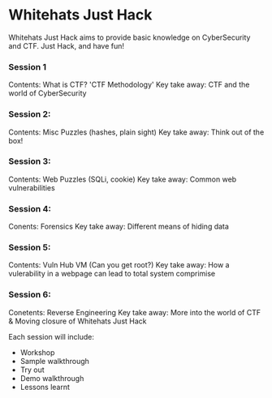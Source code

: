 # Whitehats Just Hack
Whitehats Just Hack aims to provide basic knowledge on CyberSecurity and CTF.
Just Hack, and have fun!


### Session 1
Contents: What is CTF? 'CTF Methodology'
Key take away: CTF and the world of CyberSecurity

### Session 2:
Contents: Misc Puzzles (hashes, plain sight)
Key take away: Think out of the box!

### Session 3:
Contents: Web Puzzles (SQLi, cookie)
Key take away: Common web vulnerabilities

### Session 4:
Conents: Forensics
Key take away: Different means of hiding data

### Session 5:
Contents: Vuln Hub VM (Can you get root?)
Key take away: How a vulerability in a webpage can lead to total system comprimise

### Session 6:
Conetents: Reverse Engineering
Key take away: More into the world of CTF & Moving closure of Whitehats Just Hack

Each session will include:
 - Workshop
 - Sample walkthrough
 - Try out
 - Demo walkthrough
 - Lessons learnt